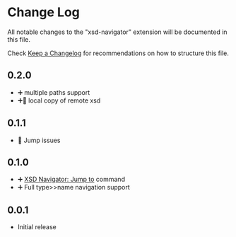 # Change Log

All notable changes to the "xsd-navigator" extension will be documented in this file.

Check [Keep a Changelog](http://keepachangelog.com/) for recommendations on how to structure this file.

## 0.2.0

* ➕ multiple paths support
* ➕🧪 local copy of remote xsd

## 0.1.1

* 🔧 Jump issues

## 0.1.0

* ➕ [XSD Navigator: Jump to](#xsd-navigator.jumpTo) command
* ➕  Full type>>name navigation support

## 0.0.1

- Initial release